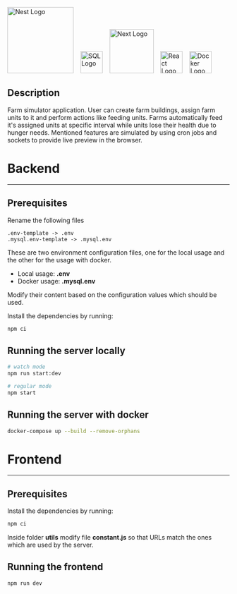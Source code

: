 <img src="https://nestjs.com/img/logo_text.svg" width="150px" alt="Nest Logo" />&nbsp;&nbsp;&nbsp;
<img src="https://pngimg.com/uploads/mysql/mysql_PNG23.png"
     alt="SQL Logo"
     width="50px"
/>&nbsp;&nbsp;&nbsp;
<img src="https://upload.wikimedia.org/wikipedia/commons/thumb/8/8e/Nextjs-logo.svg/800px-Nextjs-logo.svg.png"
     alt="Next Logo"
     width="100px"
/>&nbsp;&nbsp;&nbsp;
<img src="https://miro.medium.com/max/500/1*cPh7ujRIfcHAy4kW2ADGOw.png"
     alt="React Logo"
     width="50px"
/>&nbsp;&nbsp;&nbsp;
<img src="https://www.docker.com/sites/default/files/d8/2019-07/vertical-logo-monochromatic.png"
     alt="Docker Logo"
     width="50px"
/>&nbsp;&nbsp;&nbsp;
## Description

Farm simulator application. User can create farm buildings, assign farm units to it and perform actions like feeding units. Farms automatically feed it's assigned units at specific interval while units lose their health due to hunger needs. Mentioned features are simulated by using cron jobs and sockets to provide live preview in the browser.

# Backend
---
## Prerequisites
Rename the following files
```
.env-template -> .env
.mysql.env-template -> .mysql.env
```
These are two environment configuration files, one for the local usage and the other for the usage with docker.
- Local usage: **.env**
- Docker usage: **.mysql.env**

Modify their content based on the configuration values which should be used.

Install the dependencies by running:

```bash
npm ci
```

## Running the server locally

```bash
# watch mode
npm run start:dev

# regular mode
npm start
```

## Running the server with docker

```bash
docker-compose up --build --remove-orphans
```
# Frontend
---

## Prerequisites
Install the dependencies by running:

```bash
npm ci
```

Inside folder **utils** modify file **constant.js** so that URLs match the ones which are used by the server.

## Running the frontend
```bash
npm run dev
```